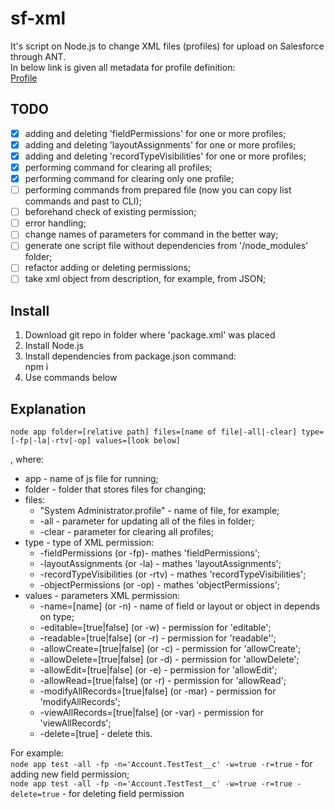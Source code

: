 # sf-xml

It's script on Node.js to change XML files (profiles) for upload on Salesforce through ANT.  
In below link is given all metadata for profile definition:  
[Profile](https://developer.salesforce.com/docs/atlas.en-us.api_meta.meta/api_meta/meta_profile.htm)

## TODO
- [x] adding and deleting 'fieldPermissions' for one or more profiles;
- [x] adding and deleting 'layoutAssignments' for one or more profiles;
- [x] adding and deleting 'recordTypeVisibilities' for one or more profiles;
- [x] performing command for clearing all profiles;
- [x] performing command for clearing only one profile;
- [ ] performing commands from prepared file (now you can copy list commands and past to CLI);
- [ ] beforehand check of existing permission;
- [ ] error handling;
- [ ] change names of parameters for command in the better way;
- [ ] generate one script file without dependencies from '/node_modules' folder;
- [ ] refactor adding or deleting permissions;
- [ ] take xml object from description, for example, from JSON;

## Install

1. Download git repo in folder where 'package.xml' was placed
2. Install Node.js
3. Install dependencies from package.json command:  
npm i
5. Use commands below

## Explanation

`node app folder=[relative path] files=[name of file|-all|-clear] type=[-fp|-la|-rtv|-op] values=[look below]`

, where:
* app - name of js file for running;
* folder - folder that stores files for changing;
* files:<br/>
    * "System Administrator.profile" - name of file, for example;
    * -all - parameter for updating all of the files in folder;
    * -clear - parameter for clearing all profiles;
* type - type of XML permission:
    * -fieldPermissions (or -fp)- mathes 'fieldPermissions';
    * -layoutAssignments (or -la) - mathes 'layoutAssignments';
    * -recordTypeVisibilities (or -rtv) - mathes 'recordTypeVisibilities';
    * -objectPermissions (or -op) - mathes 'objectPermissions';
* values - parameters XML permission:
    * -name=[name] (or -n) - name of field or layout or object in depends on type;
    * -editable=[true|false] (or -w) - permission for 'editable';
    * -readable=[true|false] (or -r) - permission for 'readable'';
    * -allowCreate=[true|false] (or -c) - permission for 'allowCreate';
    * -allowDelete=[true|false] (or -d) - permission for 'allowDelete';
    * -allowEdit=[true|false] (or -e) - permission for 'allowEdit';
    * -allowRead=[true|false] (or -r) - permission for 'allowRead';
    * -modifyAllRecords=[true|false] (or -mar) - permission for 'modifyAllRecords';
    * -viewAllRecords=[true|false] (or -var) - permission for 'viewAllRecords';
    * -delete=[true] - delete this.
    
For example:  
`node app test -all -fp -n='Account.TestTest__c' -w=true -r=true` - for adding new field permission;  
`node app test -all -fp -n='Account.TestTest__c' -w=true -r=true -delete=true` - for deleting field permission
